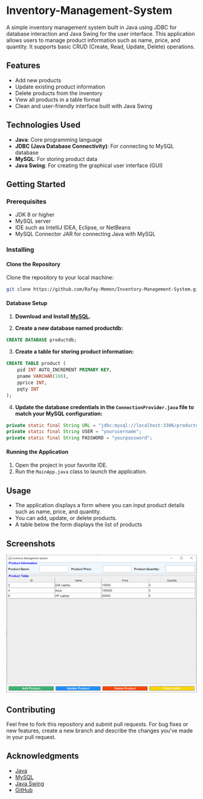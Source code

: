 # Inventory-Management-System
A simple inventory management system built in Java using JDBC for database interaction and Java Swing for the user interface. This application allows users to manage product information such as name, price, and quantity. It supports basic CRUD (Create, Read, Update, Delete) operations.

## Features
- Add new products
- Update existing product information
- Delete products from the inventory
- View all products in a table format
- Clean and user-friendly interface built with Java Swing

## Technologies Used
- **Java**: Core programming language
- **JDBC (Java Database Connectivity)**: For connecting to MySQL database
- **MySQL**: For storing product data
- **Java Swing**: For creating the graphical user interface (GUI)

## Getting Started

### Prerequisites
- JDK 8 or higher
- MySQL server
- IDE such as IntelliJ IDEA, Eclipse, or NetBeans
- MySQL Connector JAR for connecting Java with MySQL

### Installing

#### Clone the Repository
Clone the repository to your local machine:
```bash
git clone https://github.com/Rafay-Memon/Inventory-Management-System.git
```
#### Database Setup

1. **Download and Install [MySQL](https://dev.mysql.com/downloads/installer/).**

2. **Create a new database named productdb:**

``` sql
CREATE DATABASE productdb;
```
3. **Create a table for storing product information:**

```sql
CREATE TABLE product (
    pid INT AUTO_INCREMENT PRIMARY KEY,
    pname VARCHAR(100),
    pprice INT,
    pqty INT
);
```

4. **Update the database credentials in the `ConnectionProvider.java` file to match your MySQL configuration:**

```java
private static final String URL = "jdbc:mysql://localhost:3306/productdb";
private static final String USER = "yourusername";
private static final String PASSWORD = "yourpassword";
```

#### Running the Application
1. Open the project in your favorite IDE.
2. Run the `MainApp.java` class to launch the application.

## Usage
- The application displays a form where you can input product details such as name, price, and quantity.
- You can add, update, or delete products.
- A table below the form displays the list of products

## Screenshots
![UI](InventoryManagementSystem/screenshots/1.png)

## Contributing
Feel free to fork this repository and submit pull requests. For bug fixes or new features, create a new branch and describe the changes you’ve made in your pull request.

## Acknowledgments
- [Java](https://www.oracle.com/java/)
- [MySQL](https://www.mysql.com/)
- [Java Swing](https://docs.oracle.com/javase/8/docs/technotes/guides/swing/)
- [GitHub](https://github.com/)
